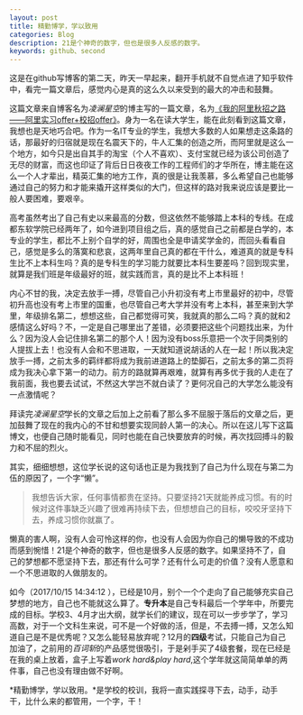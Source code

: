 ```yaml
---
layout: post
title: 精勤博学，学以致用
categories: Blog
description: 21是个神奇的数字，但也是很多人反感的数字。
keywords: github、second
---
```

    
这是在github写博客的第二天，昨天一早起来，翻开手机就不自觉点进了知乎软件中，看完一篇文章后，感觉内心是真的这么久以来受到的最大的冲击和鼓舞。

这篇文章来自博客名为*凌澜星空*的博主写的一篇文章，名为[《我的阿里秋招之路——阿里实习offer+校招offer》](http://blog.csdn.net/u010425776/article/details/77888625)。身为一名在读大学生，能在此刻看到这篇文章，我想也是天地巧合吧。作为一名IT专业的学生，我想大多数的人如果想走这条路的话，那最好的归宿就是现在名震天下的，牛人汇集的创造之所，而阿里就是这么一个地方，如今只是出自其手的淘宝（个人不喜欢）、支付宝就已经为该公司创造了无尽的财富，而这也印证了背后日日夜夜工作的工程师们的才华所在，博主能在这么一个人才辈出，精英汇集的地方工作，真的很是让我羡慕，多么希望自己也能够通过自己的努力和才能来撬开这样类似的大门，但这样的路对我来说应该是要比一般人要困难，要艰辛。

高考虽然考出了自己有史以来最高的分数，但这依然不能够踏上本科的专线。在成都东软学院已经两年了，如今进到项目组之后，真的感觉自己之前都是白学的，本专业的学生，都比不上别个自学的好，周围也全是申请奖学金的，而回头看看自己，感觉是多么的落寞和悲哀，这两年里自己真的都在干什么，难道真的就是专科生比不上本科生吗？真的是专科生的学习能力就要比本科生要差吗？回到现实里，就算是我们班是年级最好的班，就实践而言，真的是比不上本科班！

内心不甘的我，决定去放手一搏，尽管自己小升初没有考上市里最好的初中，尽管初升高也没有考上市里的国重，也尽管自己考大学并没有考上本科，甚至来到大学里，年级排名第二，想想这些，自己都觉得可笑，我就真的那么二吗？真的就和2感情这么好吗？不，一定是自己哪里出了差错，必须要把这些个问题找出来，为什么？因为没人会记住排名第二的那个人！因为没有boss乐意把一个次于同类别的人提拔上去！也没有人会和不思进取，一天就知道说胡话的人在一起！所以我决定放手一搏，之前太多的羁绊都将成为我前进道路上的垫脚石，之前太多的第二页将成为我决心拿下第一的动力。前方的路就算再艰难，就算有再多优于我的人走在了我前面，我也要去试试，不然这大学岂不就白读了？更何况自己的大学怎么能没有一点激情呢？

拜读完*凌澜星空*学长的文章之后加上之前看了那么多不屈服于落后的文章之后，更加鼓舞了现在的我内心的不甘和想要实现同龄人第一的决心。所以在这儿写下这篇博文，也便自己随时能看见，同时也能在自己快要放弃的时候，再次找回搏斗的毅力和不屈的烈火。

其实，细细想想，这位学长说的这句话也正是为我找到了自己为什么现在与第二为伍的原因了，一个字“懒”。
> 我想告诉大家，任何事情都贵在坚持。只要坚持21天就能养成习惯。有的时候对这件事缺乏兴趣了很难再持续下去，但想想自己的目标，咬咬牙坚持下去，养成习惯你就赢了。


懒真的害人啊，没有人会可怜这样的你，也没有人会因为你自己的懒导致的不成功而感到惋惜！21是个神奇的数字，但也是很多人反感的数字。如果坚持不了，自己的梦想都不愿坚持下去，那还有什么可学？还有什么可走的价值？没有人愿意和一个不思进取的人做朋友的。

如今（2017/10/15 14:34:12 ），已经是10月，别个一个个走向了自己能够充实自己梦想的地方，自己也不能就这么算了。**专升本**是自己专科最后一个学年中，所要完成的目标。学校3、4月才出大纲，就学长们的建议，现在可以一步步学了，学习高数，对于一个文科生来说，可不是一个好做的活，但是，不去搏一搏，又怎么知道自己是不是优秀呢？又怎么能轻易放弃呢？12月的**四级**考试，只能自己为自己加油了，之前用的*百词斩*的产品感觉很吸引，于是剁手买了4级套餐，现在已经是在我的桌上放着，盒子上写着*work hard&play hard*,这个学年就这简简单单的两件事，自己也没有理由做不好啊。

*精勤博学，学以致用。*是学校的校训，我将一直实践探寻下去，动手，动手干，比什么来的都管用，一个字，干！